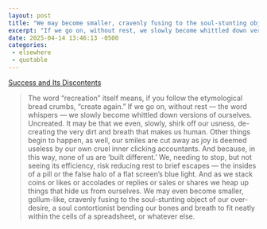 ```yaml
---
layout: post
title: "We may become smaller, cravenly fusing to the soul-stunting object of our desire"
excerpt: "If we go on, without rest, we slowly become whittled down versions of ourselves. Uncreated. It may be that we even, slowly, shirk off our usness, de-creating the very dirt and breath that makes us human. Other things begin to happen, as well, our smiles are cut away as joy is deemed useless by our own cruel inner clicking accountants."
date: 2025-04-14 13:46:13 -0500
categories: 
 - elsewhere
 - quotable
---
```


[Success and Its Discontents](https://mbird.com/everyday/success-and-its-discontents/)

> The word “recreation” itself means, if you follow the etymological bread crumbs, “create again.” If we go on, without rest — the word whispers — we slowly become whittled down versions of ourselves. Uncreated. It may be that we even, slowly, shirk off our usness, de-creating the very dirt and breath that makes us human. Other things begin to happen, as well, our smiles are cut away as joy is deemed useless by our own cruel inner clicking accountants. And because, in this way, none of us are ‘built different.’ We, needing to stop, but not seeing its efficiency, risk reducing rest to brief escapes — the insides of a pill or the false halo of a flat screen’s blue light. And as we stack coins or likes or accolades or replies or sales or shares we heap up things that hide us from ourselves. We may even become smaller, gollum-like, cravenly fusing to the soul-stunting object of our over-desire, a soul contortionist bending our bones and breath to fit neatly within the cells of a spreadsheet, or whatever else.